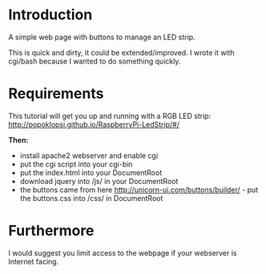 # Introduction

A simple web page with buttons to manage an LED strip. 

This is quick and dirty, it could be extended/improved. I wrote it with cgi/bash because I wanted to do something quickly. 

# Requirements

This tutorial will get you up and running with a RGB LED strip: http://popoklopsi.github.io/RaspberryPi-LedStrip/#/ 

**Then:**

* install apache2 webserver and enable cgi
* put the cgi script into your cgi-bin
* put the index.html into your DocumentRoot
* download jquery into /js/ in your DocumentRoot
* the buttons came from here http://unicorn-ui.com/buttons/builder/ - put the buttons.css into /css/ in DocumentRoot

# Furthermore 

I would suggest you limit access to the webpage if your webserver is Internet facing. 
